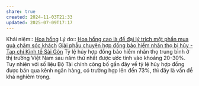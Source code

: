 ```yaml
---
share: true
created: 2024-11-03T21:33
updated: 2025-07-09T17:17
---
```

Khái niệm:: [Hoa hồng](../../../../../%CE%9E%20Kh%C3%A1i%20ni%E1%BB%87m/Hoa%20h%E1%BB%93ng.md) 
Lý do:: [Hoa hồng cao là để đại lý trích một phần mua quà chăm sóc khách](../../Chi%E1%BA%BFn%20l%C6%B0%E1%BB%A3c%20ph%C3%A1t%20tri%E1%BB%83n%20th%E1%BB%8B%20tr%C6%B0%E1%BB%9Dng/Hoa%20h%E1%BB%93ng%20cao%20l%C3%A0%20%C4%91%E1%BB%83%20%C4%91%E1%BA%A1i%20l%C3%BD%20tr%C3%ADch%20m%E1%BB%99t%20ph%E1%BA%A7n%20mua%20qu%C3%A0%20ch%C4%83m%20s%C3%B3c%20kh%C3%A1ch.md)
[Giải phẫu chuyện hợp đồng bảo hiểm nhân thọ bị hủy - Tạp chí Kinh tế Sài Gòn](https://thesaigontimes.vn/giai-phau-chuyen-hop-dong-bao-hiem-nhan-tho-bi-huy/)
Tỷ lệ hủy hợp đồng bảo hiểm nhân thọ trung bình ở thị trường Việt Nam sau năm thứ nhất được ước tính vào khoảng 20-30%. Tuy nhiên với số liệu Bộ Tài chính công bố gần đây về tỷ lệ hủy hợp đồng được bán qua kênh ngân hàng, có trường hợp lên đến 73%, thì đây là vấn đề khá nghiêm trọng.
